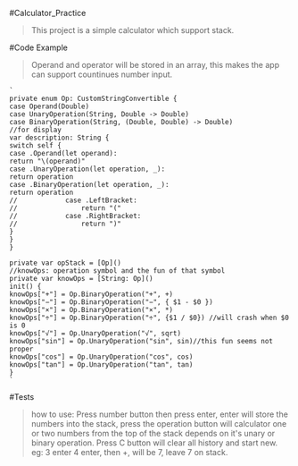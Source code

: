 #Calculator_Practice 
>This project is a simple calculator which support stack.

#Code Example
>Operand and operator will be stored in an array, this makes the app can support countinues number input.


    `
    private enum Op: CustomStringConvertible {
    case Operand(Double)
    case UnaryOperation(String, Double -> Double)
    case BinaryOperation(String, (Double, Double) -> Double)
    //for display
    var description: String {
    switch self {
    case .Operand(let operand):
    return "\(operand)"
    case .UnaryOperation(let operation, _):
    return operation
    case .BinaryOperation(let operation, _):
    return operation
    //            case .LeftBracket:
    //                return "("
    //            case .RightBracket:
    //                return ")"
    }
    }
    }

    private var opStack = [Op]()
    //knowOps: operation symbol and the fun of that symbol
    private var knowOps = [String: Op]()
    init() {
    knowOps["+"] = Op.BinaryOperation("+", +)
    knowOps["−"] = Op.BinaryOperation("−", { $1 - $0 })
    knowOps["×"] = Op.BinaryOperation("×", *)
    knowOps["÷"] = Op.BinaryOperation("÷", {$1 / $0}) //will crash when $0 is 0
    knowOps["√"] = Op.UnaryOperation("√", sqrt)
    knowOps["sin"] = Op.UnaryOperation("sin", sin)//this fun seems not proper
    knowOps["cos"] = Op.UnaryOperation("cos", cos)
    knowOps["tan"] = Op.UnaryOperation("tan", tan)
    }
    `

#Tests
>how to use: Press number button then press enter, enter will store the numbers into the stack, press the operation button will calculator one or two numbers from the top of the stack depends on it's unary or binary operation. Press C button will clear all history and start new. 
>eg: 3 enter 4 enter, then +, will be 7, leave 7 on stack.

